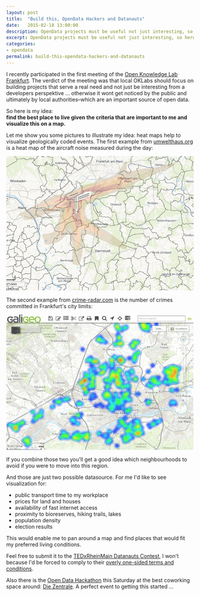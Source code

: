 ```yaml
---
layout: post
title:  "Build this, OpenData Hackers and Datanauts"
date:   2015-02-18 13:00:00
description: OpenData projects must be useful not just interesting, so here is my idea
excerpt: OpenData projects must be useful not just interesting, so here is my idea
categories:
- opendata
permalink: build-this-opendata-hackers-and-datanauts
---
```


I recently participated in the first meeting of the [Open Knowledge Lab Frankfurt](http://usergroups.rheinmainrocks.de/~oklabffm). The verdict of the meeting was that local OKLabs should focus on building projects that serve a real need and not just be interesting from a developers perspektive … otherwise it wont get noticed by the public and ultimately by local authorities–which are an important source of open data. 

So here is my idea:  
**find the best place to live given the criteria that are important to me and visualize this on a map.**

Let me show you some pictures to illustrate my idea: heat maps help to visualize geologically coded events. The first example from [umwelthaus.org](http://cadenza.umwelthaus.org/pages/map/default/index.xhtml) is a heat map of the aircraft noise measured during the day: 

![Airport Frankfurt Noise Heatmap](/uploads/2015/02/heatmap-airport.png)

The second example from [crime-radar.com](http://www.crime-radar.com/) is the number of crimes committed in Frankfurt's city limits:

![Crime Heat Map of RheinMain](/uploads/2015/02/karte_cr_delikte_als_dichtekarte.jpg)

If you combine those two you'll get a good idea which neighbourhoods to avoid if you were to move into this region.

And those are just two possible datasource. For me I'd like to see visualization for:

 - public transport time to my workplace
 - prices for land and houses
 - availability of fast internet access
 - proximity to bioreserves, hiking trails, lakes
 - population density
 - election results
 
This would enable me to pan around a map and find places that would fit my preferred living conditions.

Feel free to submit it to the [TEDxRheinMain Datanauts Contest](http://datanauts.tedxrheinmain.de/), I won't because I'd be forced to comply to their [overly one-sided terms and conditions](https://gist.github.com/coderbyheart/344fbd403cfb536d530f).

Also there is the [Open Data Hackathon](http://www.meetup.com/OKLabFfm/events/219670248/) this Saturday at the best coworking space around: [Die Zentrale](http://die-zentrale-ffm.de/). A perfect event to getting this started …
